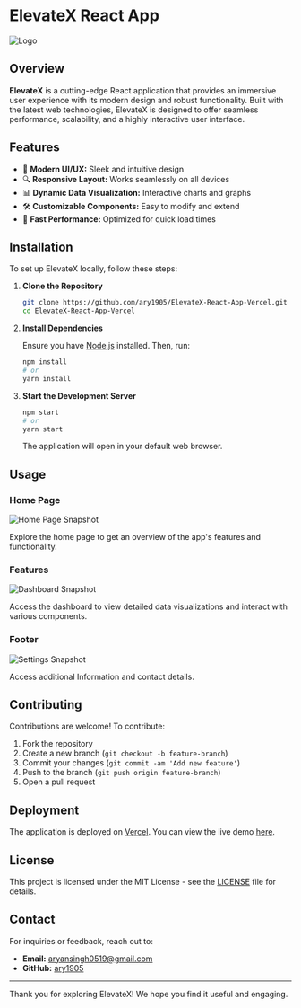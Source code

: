 # ElevateX React App

![Logo](https://i.postimg.cc/pTBcB8F0/logo-transparent.png)

## Overview

**ElevateX** is a cutting-edge React application that provides an immersive user experience with its modern design and robust functionality. Built with the latest web technologies, ElevateX is designed to offer seamless performance, scalability, and a highly interactive user interface.

## Features

- 🌟 **Modern UI/UX:** Sleek and intuitive design
- 🔍 **Responsive Layout:** Works seamlessly on all devices
- 📊 **Dynamic Data Visualization:** Interactive charts and graphs
- 🛠️ **Customizable Components:** Easy to modify and extend
- 🚀 **Fast Performance:** Optimized for quick load times

## Installation

To set up ElevateX locally, follow these steps:

1. **Clone the Repository**

    ```bash
    git clone https://github.com/ary1905/ElevateX-React-App-Vercel.git
    cd ElevateX-React-App-Vercel
    ```

2. **Install Dependencies**

    Ensure you have [Node.js](https://nodejs.org/) installed. Then, run:

    ```bash
    npm install
    # or
    yarn install
    ```

3. **Start the Development Server**

    ```bash
    npm start
    # or
    yarn start
    ```

    The application will open in your default web browser.

## Usage

### Home Page

![Home Page Snapshot](https://i.postimg.cc/Vkd1sW5k/Screenshot-2024-08-02-162557.png)

Explore the home page to get an overview of the app's features and functionality.

### Features

![Dashboard Snapshot](https://i.postimg.cc/kGT3q2mS/Screenshot-2024-08-02-162609.png)

Access the dashboard to view detailed data visualizations and interact with various components.

### Footer

![Settings Snapshot](https://i.postimg.cc/8CM2sKGN/Screenshot-2024-08-02-162630.png)

Access additional Information and contact details.

## Contributing

Contributions are welcome! To contribute:

1. Fork the repository
2. Create a new branch (`git checkout -b feature-branch`)
3. Commit your changes (`git commit -am 'Add new feature'`)
4. Push to the branch (`git push origin feature-branch`)
5. Open a pull request

## Deployment

The application is deployed on [Vercel](https://vercel.com/). You can view the live demo [here](https://elevatex-react-app.vercel.app/).

## License

This project is licensed under the MIT License - see the [LICENSE](LICENSE) file for details.

## Contact

For inquiries or feedback, reach out to:

- **Email:** aryansingh0519@gmail.com
- **GitHub:** [ary1905](https://github.com/ary1905)

---

Thank you for exploring ElevateX! We hope you find it useful and engaging.





